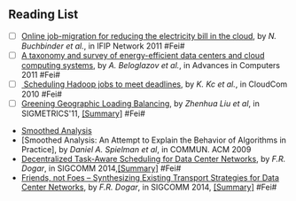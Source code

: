 Reading List
---

- [ ] [Online job-migration for reducing the electricity bill in the cloud](), by *N. Buchbinder et al.*, in  IFIP Network 2011 #Fei#
- [ ] [A taxonomy and survey of energy-efficient data centers and cloud computing systems](), by *A. Beloglazov et al.*, in Advances in Computers 2011 #Fei#
- [ ] [ Scheduling Hadoop jobs to meet deadlines](), by *K. Kc et al.*, in CloudCom 2010 #Fei#
- [ ] [Greening Geographic Loading Balancing](http://dl.acm.org/citation.cfm?id=1993767), by *Zhenhua Liu et al*, in SIGMETRICS'11, [[Summary]](https://github.com/hxwang/GreenDC-Summary/blob/master/LiuL11_Greening-Geographical-Load-Balancing.md) #Fei#
- [Smoothed Analysis](http://www.cs.yale.edu/homes/spielman/SmoothedAnalysis/)
- [Smoothed Analysis: An Attempt to Explain the Behavior of Algorithms in Practice], by *Daniel A. Spielman et al*,  in COMMUN. ACM  2009
- [Decentralized Task-Aware Scheduling for Data Center Networks](http://research.microsoft.com/apps/pubs/default.aspx?id=215429), by *F.R. Dogar*, in SIGCOMM 2014,[[Summary]](./papers/DogarK14_SIGCOMM_Decentralized-TaskScheduling-for-DCN.md) #Fei#
- [Friends, not Foes – Synthesizing Existing Transport Strategies for Data Center  Networks](http://research.microsoft.com/apps/pubs/default.aspx?id=215430), by  *F.R. Dogar*,  in SIGCOMM 2014, [[Summary]](./papers/MunirB14_SIGCOMM_Synthesizing-Existing-Transport-Strateg-DC.md) #Fei#
